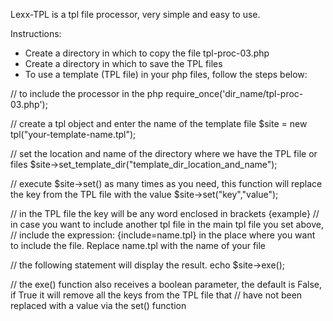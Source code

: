 Lexx-TPL is a tpl file processor, very simple and easy to use.

Instructions:
  - Create a directory in which to copy the file tpl-proc-03.php
  - Create a directory in which to save the TPL files
  - To use a template (TPL file) in your php files, follow the steps below:
 
// to include the processor in the php
require_once('dir_name/tpl-proc-03.php');

// create a tpl object and enter the name of the template file
$site = new tpl("your-template-name.tpl");

// set the location and name of the directory where we have the TPL file or files
$site->set_template_dir("template_dir_location_and_name");

// execute $site->set() as many times as you need, this function will replace the key from the TPL file with the value
$site->set("key","value");

// in the TPL file the key will be any word enclosed in brackets {example}
// in case you want to include another tpl file in the main tpl file you set above,
// include the expression: {include=name.tpl} in the place where you want to include the file. Replace name.tpl with the name of your file

// the following statement will display the result.
echo $site->exe();

// the exe() function also receives a boolean parameter, the default is False, if True it will remove all the keys from the TPL file that
// have not been replaced with a value via the set() function